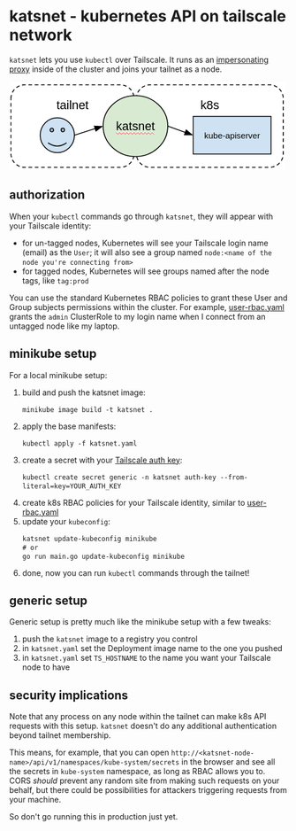 # katsnet - kubernetes API on tailscale network

`katsnet` lets you use `kubectl` over Tailscale. It runs as an [impersonating
proxy](https://kubernetes.io/docs/reference/access-authn-authz/authentication/#user-impersonation)
inside of the cluster and joins your tailnet as a node.

![diagram](diagram.png)

## authorization

When your `kubectl` commands go through `katsnet`, they will appear with your Tailscale identity:

* for un-tagged nodes, Kubernetes will see your Tailscale login name (email) as
  the `User`; it will also see a group named `node:<name of the node you're
  connecting from>`
* for tagged nodes, Kubernetes will see groups named after the node tags, like
  `tag:prod`

You can use the standard Kubernetes RBAC policies to grant these User and Group
subjects permissions within the cluster. For example,
[user-rbac.yaml](user-rbac.yaml) grants the `admin` ClusterRole to my login
name when I connect from an untagged node like my laptop.

## minikube setup

For a local minikube setup:
1. build and push the katsnet image:
   ```
   minikube image build -t katsnet .
   ```
1. apply the base manifests:
   ```
   kubectl apply -f katsnet.yaml
   ```
1. create a secret with your [Tailscale auth key](https://tailscale.com/kb/1085/auth-keys/):
   ```
   kubectl create secret generic -n katsnet auth-key --from-literal=key=YOUR_AUTH_KEY
   ```
1. create k8s RBAC policies for your Tailscale identity, similar to [user-rbac.yaml](user-rbac.yaml)
1. update your `kubeconfig`:
   ```
   katsnet update-kubeconfig minikube
   # or
   go run main.go update-kubeconfig minikube
   ```
1. done, now you can run `kubectl` commands through the tailnet!

## generic setup

Generic setup is pretty much like the minikube setup with a few tweaks:

1. push the `katsnet` image to a registry you control
1. in `katsnet.yaml` set the Deployment image name to the one you pushed
1. in `katsnet.yaml` set `TS_HOSTNAME` to the name you want your Tailscale node
   to have

## security implications

Note that any process on any node within the tailnet can make k8s API requests
with this setup. `katsnet` doesn't do any additional authentication beyond
tailnet membership.

This means, for example, that you can open
`http://<katsnet-node-name>/api/v1/namespaces/kube-system/secrets` in the
browser and see all the secrets in `kube-system` namespace, as long as RBAC
allows you to. CORS _should_ prevent any random site from making such requests
on your behalf, but there could be possibilities for attackers triggering
requests from your machine.

So don't go running this in production just yet.
